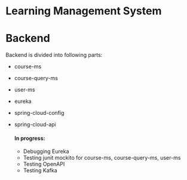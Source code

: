 # Learning Management System

# Backend
Backend is divided into following parts:

* course-ms
* course-query-ms
* user-ms
* eureka
* spring-cloud-config
* spring-cloud-api

  #### In progress:

  * Debugging Eureka
  * Testing junit mockito for course-ms, course-query-ms, user-ms
  * Testing OpenAPI
  * Testing Kafka
